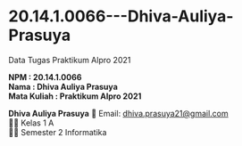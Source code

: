 # 20.14.1.0066---Dhiva-Auliya-Prasuya
Data Tugas Praktikum Alpro 2021

<b>NPM 		: 20.14.1.0066</b> <br>
<b>Nama		: Dhiva Auliya Prasuya</b><br>
<b>Mata Kuliah	: Praktikum Alpro 2021</b><br>

**Dhiva Auliya Prasuya**
:e-mail: Email: dhiva.prasuya21@gmail.com </br>
:man_student: Kelas 1 A <br>
:technologist: Semester 2 Informatika
